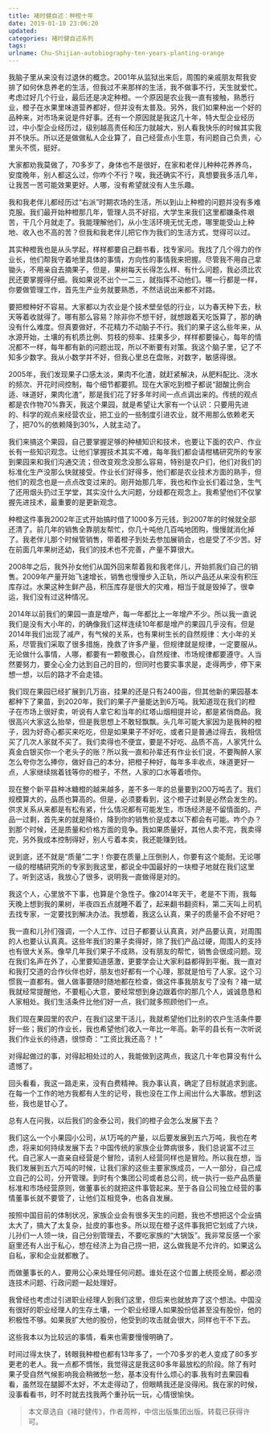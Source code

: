 ```yaml
---
title: 褚时健自述：种橙十年
date: 2019-01-10 23:06:20
updated:
categories: 褚时健自述系列
tags:
urlname: Chu-Shijian-autobiography-ten-years-planting-orange
---
```


我脑子里从来没有过退休的概念。2001年从监狱出来后，周围的亲戚朋友帮我安排了如何休息养老的生活，但我过不来那样的生活，我不做事不行，天生就爱忙。考虑过好几个行业，最后还是决定种橙。一个原因是农业我一直有接触，熟悉行业，橙子在水果里味道营养都好，但并没有太普及。另外，我们如果种出一个好的品种来，对市场来说是件好事。还有一个原因就是我这几十年，特大型企业经历过，中小型企业经历过，级别越高责任和压力就越大，别人看我快乐的时候其实我并不快乐。所以还是做做私人企业算了，自己经营点小生意，有问题自己负责，心里头不慌，挺好。

<!-- more -->

大家都劝我莫做了，70多岁了，身体也不是很好，在家和老伴儿种种花养养鸟，安度晚年，别人都这么过，你咋个不行？唉，我还确实不行，真想要我多活几年，让我苦一苦可能效果更好。人哪，没有希望就没有人生乐趣。

我和我老伴儿都经历过“右派”时期农场的生活，所以到山上种橙的问题并没有多难克服。我们最开始种橙那几年，管理人员不好招，大学生来我们这里都嫌条件艰苦，干几个月就走了。我能理解他们，从小生活环境无忧无虑，哪里能受山上种地、收入也不高的苦？但我和我老伴儿把它作为我们的生活方式，觉得可以过。

其实种橙我也是从头学起，样样都要自己翻书看，找专家问。我找了几个得力的作业长，他们帮我守着地里具体的事情，方向性的事情我来把握。尽管我不用自己拿锄头，不用亲自去摘果子，但是，果树每天长得怎么样、有什么问题，我必须比农民还要掌握得仔细。我如果说不出个一二三，就指挥不动他们。哪一行都是一样，你要做管理工作，首先生产业务就要熟悉，不然话说出来都不对路。

要把橙种好不容易。大家都以为农业是个技术壁垒低的行业，以为春天种下去，秋天等着收就得了。哪有那么容易？除非你不想干好，就想跟着天吃饭算了，那的确没有什么难度。但真要做好，不花精力不动脑子不行。我们的果子这么些年来，从水源开始，土壤的有机质比例、剪枝的频率、挂果多少，样样都要操心，每年的情况都不一样，每年都有新的问题出现，所以不断要有对策。我这个脑子里，记了不知多少数字。我从小数学并不好，但我心里总在盘账，对数字，敏感得很。

2005年，我们发现果子口感太淡，果肉不化渣，就赶紧解决，从肥料配比、浇水的频次、开花时间控制，每个细节都要抓。现在大家吃到橙子都说“甜酸比例合适、味道好，果肉化渣”，那是我们花了好多年时间一点点调出来的。传统的观点都是农作物70%靠天，我这个果园，就是希望让大家有一个认识：只要用先进的、科学的观点来经营农业，把工业的一些制度引进农业，就不用那么依赖老天了，把70%的依赖降到30%，人就主动了。

我们来搞这个果园，自己要掌握足够的种植知识和技术，也要让下面的农户、作业长有一些知识观念。让他们掌握技术其实不难，每年我们都会请柑橘研究所的专家到果园来和我们沟通交流；但改变观念没那么容易，特别是农户们，他们对我们的标准化生产没那么快就接受。作业长们好得多，他们都是农业技术方面的熟手，但他们的观念也是一点点改变过来的。刚开始那几年，我也和作业长们着过急，生气了还用烟头扔过王学堂，其实没什么大问题，分歧都在观念上。我希望他们不仅掌握先进技术，最重要的是更新观念。

种橙这件事我2002年正式开始搞时借了1000多万元钱，到2007年的时候就全部还清了。前几年的销售全靠朋友帮忙，你几十吨他几百吨地团购，慢慢就消化掉了。我老伴儿那个时候管销售，带着橙子到处去参加展销会，也是受了不少苦。好在前面几年果树还幼，我们的技术也不完善，产量不算很大。

2008年之后，我外孙女他们从国外回来帮着我和我老伴儿，开始抓我们自己的销售。2009年产量开始飞速增长，销售也慢慢步入正轨，所以产品还从来没有积压库存过。水果这种生鲜产品，积压库存是很大的灾难，相当于就是毁掉了。很幸运，我们没有过这种情况。

2014年以前我们的果园一直是增产，每一年都比上一年增产不少。所以我一直说我们是没有大小年的，的确像我们这样连续10年都是增产的果园几乎没有。但是2014年我们出现了减产，有气候的关系，也有果树生长的自然规律：大小年的关系，尽管我们采取了很多措施，挽救了许多产量，但规律就是规律，一定要服从。无论做什么事情，人哪，都要有一颗敬畏心，自然规律、市场规律都要遵守。人当然要努力，要全心全力达到自己的目的，但同时也要实事求是，走得两步，停下来想一想，以后的路才不会走错。

我们现在果园已经扩展到几万亩，挂果的还是只有2400亩，但其他新的果园基本都种下了果苗，到2020年，我们的果子产量能达到6万吨。我知道现在我们的橙子在市场上很好卖，听说有人拿它和当年的红塔山烟相提并论，都是紧俏商品。我很高兴大家这么抬举，但是我思想上不敢轻飘飘。头几年可能大家因为是我种的橙子，因为好奇心都买来吃吃，但是如果果子不好吃，或者只是普通过得去，我相信买了几次人家就不买了。我们卖得也不便宜，要是不好吃、品质不高，人家凭什么真金白银买你一个老头子的账？所以我一直和孙辈还有作业长们说，不要陶醉人家怎么夸你怎么捧你，做好自己的本分，把橙子种好，每年多丰收点，味道更好一点，人家继续揣着钱等你的橙子，不然，人家的口水等着喷你。

现在整个新平县种冰糖橙的越来越多，差不多一年的总量要到200万吨去了。我们规模算大的，品质也算高的。但是，必须要看到，这个橙子过剩是必然会发生的。供求关系从来都是有松有紧，什么情况都有可能发生，市场经济是不留情面的。产品一过剩，首先来的就是降价，降到你的销售价是成本以下都会有可能。咋个办？到那个时候，还是质量和价格方面的竞争。我如果质量好，其他人卖不完，我卖得完，另外我成本控制得好，别人亏着本卖，我还能赚到钱。

说到底，还不就是“质量”二字！你要在质量上压倒别人，你要有这个能耐。无论哪一级的柑橘研究所的专家到我这里，都说全中国最好的一块橙子地就在我们这里了。听到这话，我放心了很多，说明我一直做得是对的。

我这个人，心里放不下事，也算是个急性子。像2014年天干，老是不下雨，我每天晚上想到我的果树，半夜四五点就睡不着了，起来翻书翻资料，第二天叫上司机去找专家，一定要找到解决办法。我想着，我这么认真，果子的质量不会不好吧？

我一直和儿孙们强调，一个人工作、过日子都要认认真真，对产品要认真，对周围的人也要认认真真。这些年我们的果子卖得好，除了我们产品过硬，周围人的支持也有很大关系。像早几年我们果子不成熟，没有朋友的帮忙，销售会很成问题。现在我们名声在外了，心里要知道感激，更要学会让大家利益都得到平衡。我一直对和我打交道的合作伙伴也好，朋友也好都有一个心理，那就是怕亏了人家。这个习惯我一直都有。做人做事要随时随地都在检查，做这件事我朋友亏了没有？褚一斌我就经常提醒他，不要粗心大意，要经常想到身边跟着你的那几个人，诚诚恳恳和人家相处。我们生活条件比他们好一点，我们就多照顾他们一点。

我们现在果园里的农户，在我们这里干活儿，我就希望他们比别的农户生活条件要好一些；我们的作业长，我也希望他们收入一年比一年高。新平的县长有一次听说我们作业长的待遇，很惊奇：“工资比我还高？！”

对得起做过的事，对得起相处过的人，我能做到这两点，我这几十年也算没有什么遗憾了。

回头看看，我这一路走来，没有白费精神。我办事认真，确定了目标就追求到底。在每一个工作的地方我都有人生的记号，我也没在工作上闹出什么大事故。想到这些，我也是甘心了。

总有人在问我，以后我们的金泰公司，我们的橙子会怎么发展下去？

我们这么一个小果园小公司，从1万吨的产量，以后要发展到五六万吨，我也在考虑，将来如何持续发展下去？中国传统的家族企业弊病很多，我们总说富不过三代。自己家人一直亲自经营是个冒险，请别人经营同样也是冒险。所以我在想，当我们发展到五六万吨的时候，让我们家的这些主要家族成员，一人一部分，自己成立自己的公司，分开管理。到时有个集团公司或者总公司，统一执行一些产品质量标准和市场经营原则，做董事长的就把这件事管起来。至于各自公司独立经营的事情董事长就不要管了，让他们互相竞争，也各自发展。

按照中国目前的体制状况，家族企业会有很多天生的问题，我也不想把这个企业搞太大了，搞大了太复杂，扯皮的事也多。所以现在橙子这件事我把它划成了六块，儿孙们一人领一块，自己分别管理去，不要吃家族的“大锅饭”。我非常反感一个家庭里还有人出于私心，想在经济上为自己捞一把，这么做我是不允许的。如果这么自私，家和企业就都散了。

而做董事长的人，要用公心来处理任何问题。谁处在这个位置上统揽全局，都必须连技术问题、行政问题一起处理好。

我曾经也考虑过引进职业经理人到我们这里，但后来也就放弃了这个想法。中国没有很好的职业经理人的生存土壤，一个职业经理人如果股份低甚至没有股份，他的积极性不够。如果我扩大他的股份，他受到的攻击就会很大，同样也干不下去。

这些我本以为比较远的事情，看来也需要慢慢明确了。

时间过得太快了，转眼我种橙也都有13年多了，一个70多岁的老人变成了80多岁更老的老人。我一点都不惆怅，我觉得这是我这80多年最放松的阶段。除了有时果子受自然气候影响我会稍微愁一愁，基本没有什么烦心的事.我有时去果园看看，虽然现在腿脚不太好，不太走得动了，但眼睛我还是没得闲。我在家的时候，没事看看书，时不时就去找我两个重孙玩一玩，心情很愉快。

> 本文章选自《褚时健传》，作者周桦，中信出版集团出版。转载已获得许可。